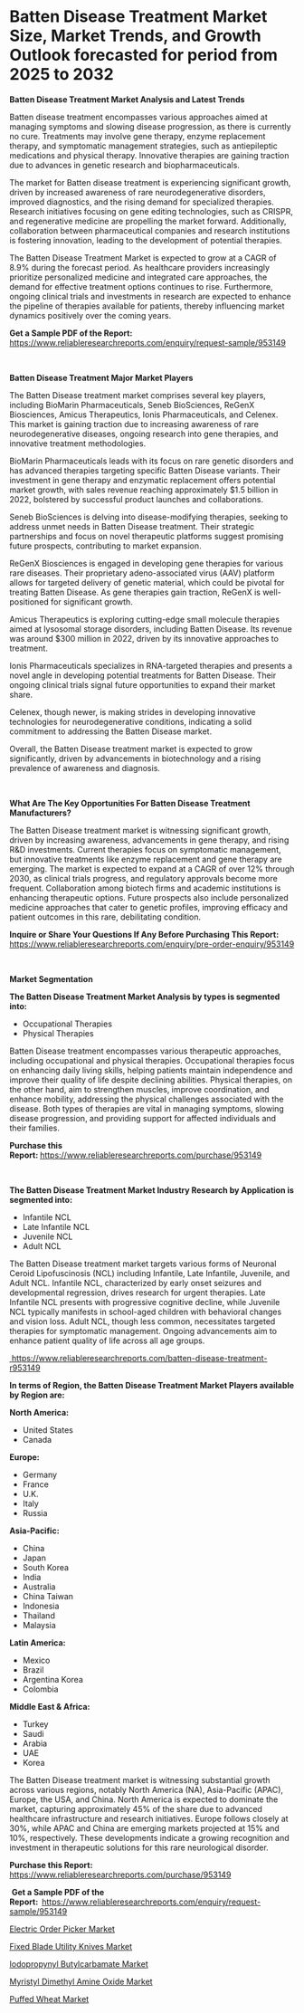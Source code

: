 <p><h1>Batten Disease Treatment Market Size, Market Trends, and Growth Outlook forecasted for period from 2025 to 2032</h1></p><p><strong>Batten Disease Treatment Market Analysis and Latest Trends</strong></p>
<p><p>Batten disease treatment encompasses various approaches aimed at managing symptoms and slowing disease progression, as there is currently no cure. Treatments may involve gene therapy, enzyme replacement therapy, and symptomatic management strategies, such as antiepileptic medications and physical therapy. Innovative therapies are gaining traction due to advances in genetic research and biopharmaceuticals.</p><p>The market for Batten disease treatment is experiencing significant growth, driven by increased awareness of rare neurodegenerative disorders, improved diagnostics, and the rising demand for specialized therapies. Research initiatives focusing on gene editing technologies, such as CRISPR, and regenerative medicine are propelling the market forward. Additionally, collaboration between pharmaceutical companies and research institutions is fostering innovation, leading to the development of potential therapies.</p><p>The Batten Disease Treatment Market is expected to grow at a CAGR of 8.9% during the forecast period. As healthcare providers increasingly prioritize personalized medicine and integrated care approaches, the demand for effective treatment options continues to rise. Furthermore, ongoing clinical trials and investments in research are expected to enhance the pipeline of therapies available for patients, thereby influencing market dynamics positively over the coming years.</p></p>
<p><strong>Get a Sample PDF of the Report:&nbsp;</strong> <a href="https://www.reliableresearchreports.com/enquiry/request-sample/953149?utm_campaign=7&utm_medium=2&utm_source=Github&utm_content=ia&utm_term=06032025&utm_id=batten-disease-treatment">https://www.reliableresearchreports.com/enquiry/request-sample/953149</a></p>
<p>&nbsp;</p>
<p><strong>Batten Disease Treatment Major Market Players</strong></p>
<p><p>The Batten Disease treatment market comprises several key players, including BioMarin Pharmaceuticals, Seneb BioSciences, ReGenX Biosciences, Amicus Therapeutics, Ionis Pharmaceuticals, and Celenex. This market is gaining traction due to increasing awareness of rare neurodegenerative diseases, ongoing research into gene therapies, and innovative treatment methodologies.</p><p>BioMarin Pharmaceuticals leads with its focus on rare genetic disorders and has advanced therapies targeting specific Batten Disease variants. Their investment in gene therapy and enzymatic replacement offers potential market growth, with sales revenue reaching approximately $1.5 billion in 2022, bolstered by successful product launches and collaborations.</p><p>Seneb BioSciences is delving into disease-modifying therapies, seeking to address unmet needs in Batten Disease treatment. Their strategic partnerships and focus on novel therapeutic platforms suggest promising future prospects, contributing to market expansion.</p><p>ReGenX Biosciences is engaged in developing gene therapies for various rare diseases. Their proprietary adeno-associated virus (AAV) platform allows for targeted delivery of genetic material, which could be pivotal for treating Batten Disease. As gene therapies gain traction, ReGenX is well-positioned for significant growth.</p><p>Amicus Therapeutics is exploring cutting-edge small molecule therapies aimed at lysosomal storage disorders, including Batten Disease. Its revenue was around $300 million in 2022, driven by its innovative approaches to treatment.</p><p>Ionis Pharmaceuticals specializes in RNA-targeted therapies and presents a novel angle in developing potential treatments for Batten Disease. Their ongoing clinical trials signal future opportunities to expand their market share.</p><p>Celenex, though newer, is making strides in developing innovative technologies for neurodegenerative conditions, indicating a solid commitment to addressing the Batten Disease market.</p><p>Overall, the Batten Disease treatment market is expected to grow significantly, driven by advancements in biotechnology and a rising prevalence of awareness and diagnosis.</p></p>
<p>&nbsp;</p>
<p><strong>What Are The Key Opportunities For Batten Disease Treatment Manufacturers?</strong></p>
<p><p>The Batten Disease treatment market is witnessing significant growth, driven by increasing awareness, advancements in gene therapy, and rising R&D investments. Current therapies focus on symptomatic management, but innovative treatments like enzyme replacement and gene therapy are emerging. The market is expected to expand at a CAGR of over 12% through 2030, as clinical trials progress, and regulatory approvals become more frequent. Collaboration among biotech firms and academic institutions is enhancing therapeutic options. Future prospects also include personalized medicine approaches that cater to genetic profiles, improving efficacy and patient outcomes in this rare, debilitating condition.</p></p>
<p><strong>Inquire or Share Your Questions If Any Before Purchasing This Report:</strong> <a href="https://www.reliableresearchreports.com/enquiry/pre-order-enquiry/953149?utm_campaign=7&utm_medium=2&utm_source=Github&utm_content=ia&utm_term=06032025&utm_id=batten-disease-treatment">https://www.reliableresearchreports.com/enquiry/pre-order-enquiry/953149</a></p>
<p>&nbsp;</p>
<p><strong>Market Segmentation</strong></p>
<p><strong>The Batten Disease Treatment Market Analysis by types is segmented into:</strong></p>
<p><ul><li>Occupational Therapies</li><li>Physical Therapies</li></ul></p>
<p><p>Batten Disease treatment encompasses various therapeutic approaches, including occupational and physical therapies. Occupational therapies focus on enhancing daily living skills, helping patients maintain independence and improve their quality of life despite declining abilities. Physical therapies, on the other hand, aim to strengthen muscles, improve coordination, and enhance mobility, addressing the physical challenges associated with the disease. Both types of therapies are vital in managing symptoms, slowing disease progression, and providing support for affected individuals and their families.</p></p>
<p><strong>Purchase this Report:&nbsp;</strong><a href="https://www.reliableresearchreports.com/purchase/953149?utm_campaign=7&utm_medium=2&utm_source=Github&utm_content=ia&utm_term=06032025&utm_id=batten-disease-treatment">https://www.reliableresearchreports.com/purchase/953149</a></p>
<p>&nbsp;</p>
<p><strong>The Batten Disease Treatment Market Industry Research by Application is segmented into:</strong></p>
<p><ul><li>Infantile NCL</li><li>Late Infantile NCL</li><li>Juvenile NCL</li><li>Adult NCL</li></ul></p>
<p><p>The Batten Disease treatment market targets various forms of Neuronal Ceroid Lipofuscinosis (NCL) including Infantile, Late Infantile, Juvenile, and Adult NCL. Infantile NCL, characterized by early onset seizures and developmental regression, drives research for urgent therapies. Late Infantile NCL presents with progressive cognitive decline, while Juvenile NCL typically manifests in school-aged children with behavioral changes and vision loss. Adult NCL, though less common, necessitates targeted therapies for symptomatic management. Ongoing advancements aim to enhance patient quality of life across all age groups.</p></p>
<p><a href="https://www.reliableresearchreports.com/batten-disease-treatment-r953149?utm_campaign=7&utm_medium=2&utm_source=Github&utm_content=ia&utm_term=06032025&utm_id=batten-disease-treatment">&nbsp;https://www.reliableresearchreports.com/batten-disease-treatment-r953149</a></p>
<p><strong>In terms of Region, the Batten Disease Treatment Market Players available by Region are:</strong></p>
<p>
    <p> <strong> North America: </strong>
        <ul>
            <li>United States</li>
            <li>Canada</li>
        </ul>
        </p> 
    <p> <strong> Europe: </strong>
        <ul>
            <li>Germany</li>
            <li>France</li>
            <li>U.K.</li>
            <li>Italy</li>
            <li>Russia</li>
        </ul>
        </p> 
    <p> <strong> Asia-Pacific: </strong>
        <ul>
            <li>China</li>
            <li>Japan</li>
            <li>South Korea</li>
            <li>India</li>
            <li>Australia</li>
            <li>China Taiwan</li>
            <li>Indonesia</li>
            <li>Thailand</li>
            <li>Malaysia</li>
        </ul>
        </p> 
    <p> <strong> Latin America: </strong>
        <ul>
            <li>Mexico</li>
            <li>Brazil</li>
            <li>Argentina Korea</li>
            <li>Colombia</li>
        </ul>
        </p> 
    <p> <strong> Middle East & Africa: </strong>
        <ul>
            <li>Turkey</li>
            <li>Saudi</li>
            <li>Arabia</li>
            <li>UAE</li>
            <li>Korea</li>
        </ul>
    </p>
    </p>
<p><p>The Batten Disease treatment market is witnessing substantial growth across various regions, notably North America (NA), Asia-Pacific (APAC), Europe, the USA, and China. North America is expected to dominate the market, capturing approximately 45% of the share due to advanced healthcare infrastructure and research initiatives. Europe follows closely at 30%, while APAC and China are emerging markets projected at 15% and 10%, respectively. These developments indicate a growing recognition and investment in therapeutic solutions for this rare neurological disorder.</p></p>
<p><strong>Purchase this Report: </strong><a href="https://www.reliableresearchreports.com/purchase/953149?utm_campaign=7&utm_medium=2&utm_source=Github&utm_content=ia&utm_term=06032025&utm_id=batten-disease-treatment">https://www.reliableresearchreports.com/purchase/953149</a></p>
<p>&nbsp;<strong>Get a Sample PDF of the Report:&nbsp;&nbsp;</strong><a href="https://www.reliableresearchreports.com/enquiry/request-sample/953149?utm_campaign=7&utm_medium=2&utm_source=Github&utm_content=ia&utm_term=06032025&utm_id=batten-disease-treatment">https://www.reliableresearchreports.com/enquiry/request-sample/953149</a></p>
<p><strong></strong></p>
<p><p><a href="https://github.com/bufkamaiahi7/Market-Research-Report-List-1/blob/main/electric-order-picker-market.md?utm_campaign=7&utm_medium=2&utm_source=Github&utm_content=ia&utm_term=06032025&utm_id=batten-disease-treatment">Electric Order Picker Market</a></p><p><a href="https://github.com/alejnaouare/Market-Research-Report-List-1/blob/main/fixed-blade-utility-knives-market.md?utm_campaign=7&utm_medium=2&utm_source=Github&utm_content=ia&utm_term=06032025&utm_id=batten-disease-treatment">Fixed Blade Utility Knives Market</a></p><p><a href="https://github.com/vigatoimrene04/Market-Research-Report-List-1/blob/main/iodopropynyl-butylcarbamate-market.md?utm_campaign=7&utm_medium=2&utm_source=Github&utm_content=ia&utm_term=06032025&utm_id=batten-disease-treatment">Iodopropynyl Butylcarbamate Market</a></p><p><a href="https://github.com/wyettillesr4/Market-Research-Report-List-1/blob/main/myristyl-dimethyl-amine-oxide-market.md?utm_campaign=7&utm_medium=2&utm_source=Github&utm_content=ia&utm_term=06032025&utm_id=batten-disease-treatment">Myristyl Dimethyl Amine Oxide Market</a></p><p><a href="https://github.com/fraryatena85/Market-Research-Report-List-1/blob/main/puffed-wheat-market.md?utm_campaign=7&utm_medium=2&utm_source=Github&utm_content=ia&utm_term=06032025&utm_id=batten-disease-treatment">Puffed Wheat Market</a></p></p>